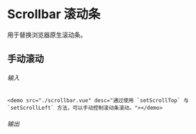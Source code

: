 # Scrollbar 滚动条

用于替换浏览器原生滚动条。

## 手动滚动

###### 输入

```
<demo src="./scrollbar.vue" desc="通过使用 `setScrollTop` 与 `setScrollLeft` 方法，可以手动控制滚动条滚动。"></demo>
```

###### 输出

<demo src="./scrollbar.vue" desc="通过使用 `setScrollTop` 与 `setScrollLeft` 方法，可以手动控制滚动条滚动。"></demo>
